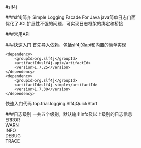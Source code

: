 #slf4j

###slf4j简介
Simple Logging Facade For Java java简单日志门面  
优化了JCL扩展性不强的问题，可实现日志框架的绑定和桥接

###常用API


###快速入门
   首先导入依赖，包括slf4j的api和内置的简单实现
```
<dependency>
    <groupId>org.slf4j</groupId>
    <artifactId>slf4j-api</artifactId>
    <version>1.7.25</version>
</dependency>
<dependency>
    <groupId>org.slf4j</groupId>
    <artifactId>slf4j-simple</artifactId>
    <version>1.7.30</version>
</dependency>
```
   快速入门代码
    top.trial.logging.Slf4jQuickStart

###日志级别
一共五个级别，默认输出info及以上级别的日志信息   
ERROR  
WARN  
INFO  
DEBUG  
TRACE  

